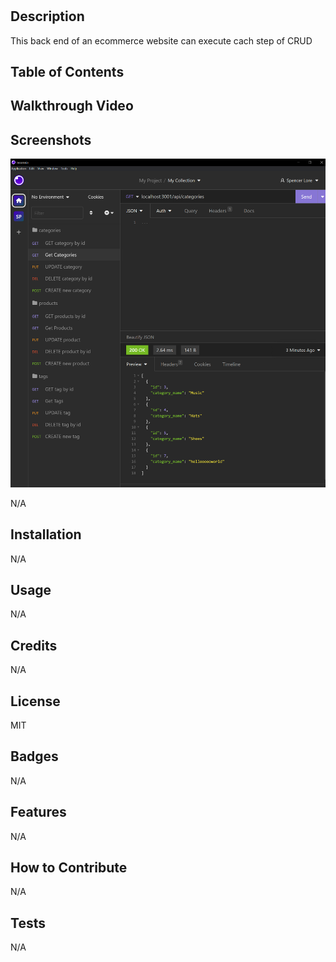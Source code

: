# <EcommerceBackEndExperience>

## Description

This back end of an ecommerce website can execute cach step of CRUD

## Table of Contents

## Walkthrough Video

## Screenshots

![ScreenShot](freshBacon.PNG)

N/A

## Installation

N/A

## Usage

N/A

## Credits

N/A

## License

MIT

## Badges

N/A

## Features

N/A

## How to Contribute

N/A

## Tests

N/A
